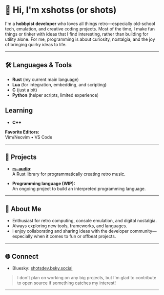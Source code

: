 # 👋 Hi, I'm xshotss (or shots)

I'm a **hobbyist developer** who loves all things retro—especially old-school tech, emulation, and creative coding projects. Most of the time, I make fun things or tinker with ideas that I find interesting, rather than building for utility alone. For me, programming is about curiosity, nostalgia, and the joy of bringing quirky ideas to life.

---

## 🛠️ Languages & Tools

- **Rust** (my current main language)
- **Lua** (for integration, embedding, and scripting)
- **C** (just a bit)
- **Python** (helper scripts, limited experience)

## Learning
- **C++**

**Favorite Editors:**  
Vim/Neovim • VS Code

---

## 🚀 Projects

- [**rs-audio**](https://github.com/xshotss/rs-audio):  
  A Rust library for programmatically creating retro music.

- **Programming language (WIP):**  
  An ongoing project to build an interpreted programming language.

---

## 👤 About Me

- Enthusiast for retro computing, console emulation, and digital nostalgia.
- Always exploring new tools, frameworks, and languages.
- I enjoy collaborating and sharing ideas with the developer community—especially when it comes to fun or offbeat projects.

---

## 🌐 Connect

- Bluesky: [shotsdev.bsky.social](https://bsky.app/profile/shotsdev.bsky.social)

> I don't plan on working on any big projects, but I'm glad to contribute to open source if something catches my interest!

---
